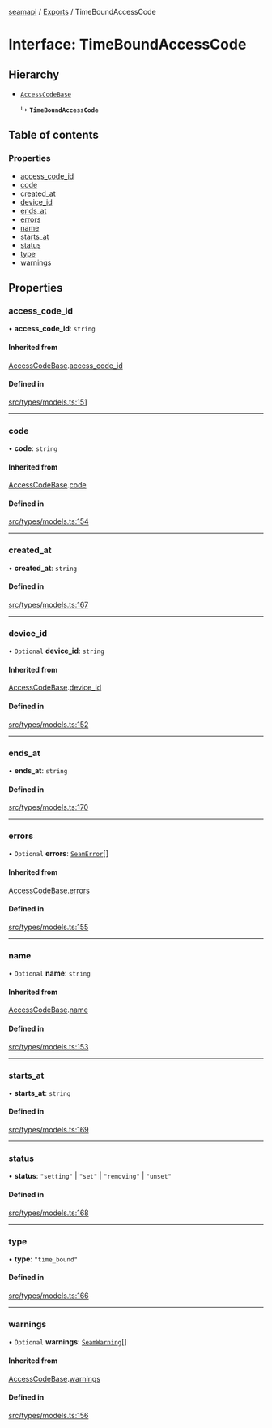 [seamapi](../README.md) / [Exports](../modules.md) / TimeBoundAccessCode

# Interface: TimeBoundAccessCode

## Hierarchy

- [`AccessCodeBase`](AccessCodeBase.md)

  ↳ **`TimeBoundAccessCode`**

## Table of contents

### Properties

- [access\_code\_id](TimeBoundAccessCode.md#access_code_id)
- [code](TimeBoundAccessCode.md#code)
- [created\_at](TimeBoundAccessCode.md#created_at)
- [device\_id](TimeBoundAccessCode.md#device_id)
- [ends\_at](TimeBoundAccessCode.md#ends_at)
- [errors](TimeBoundAccessCode.md#errors)
- [name](TimeBoundAccessCode.md#name)
- [starts\_at](TimeBoundAccessCode.md#starts_at)
- [status](TimeBoundAccessCode.md#status)
- [type](TimeBoundAccessCode.md#type)
- [warnings](TimeBoundAccessCode.md#warnings)

## Properties

### access\_code\_id

• **access\_code\_id**: `string`

#### Inherited from

[AccessCodeBase](AccessCodeBase.md).[access_code_id](AccessCodeBase.md#access_code_id)

#### Defined in

[src/types/models.ts:151](https://github.com/seamapi/javascript/blob/main/src/types/models.ts#L151)

___

### code

• **code**: `string`

#### Inherited from

[AccessCodeBase](AccessCodeBase.md).[code](AccessCodeBase.md#code)

#### Defined in

[src/types/models.ts:154](https://github.com/seamapi/javascript/blob/main/src/types/models.ts#L154)

___

### created\_at

• **created\_at**: `string`

#### Defined in

[src/types/models.ts:167](https://github.com/seamapi/javascript/blob/main/src/types/models.ts#L167)

___

### device\_id

• `Optional` **device\_id**: `string`

#### Inherited from

[AccessCodeBase](AccessCodeBase.md).[device_id](AccessCodeBase.md#device_id)

#### Defined in

[src/types/models.ts:152](https://github.com/seamapi/javascript/blob/main/src/types/models.ts#L152)

___

### ends\_at

• **ends\_at**: `string`

#### Defined in

[src/types/models.ts:170](https://github.com/seamapi/javascript/blob/main/src/types/models.ts#L170)

___

### errors

• `Optional` **errors**: [`SeamError`](SeamError.md)[]

#### Inherited from

[AccessCodeBase](AccessCodeBase.md).[errors](AccessCodeBase.md#errors)

#### Defined in

[src/types/models.ts:155](https://github.com/seamapi/javascript/blob/main/src/types/models.ts#L155)

___

### name

• `Optional` **name**: `string`

#### Inherited from

[AccessCodeBase](AccessCodeBase.md).[name](AccessCodeBase.md#name)

#### Defined in

[src/types/models.ts:153](https://github.com/seamapi/javascript/blob/main/src/types/models.ts#L153)

___

### starts\_at

• **starts\_at**: `string`

#### Defined in

[src/types/models.ts:169](https://github.com/seamapi/javascript/blob/main/src/types/models.ts#L169)

___

### status

• **status**: ``"setting"`` \| ``"set"`` \| ``"removing"`` \| ``"unset"``

#### Defined in

[src/types/models.ts:168](https://github.com/seamapi/javascript/blob/main/src/types/models.ts#L168)

___

### type

• **type**: ``"time_bound"``

#### Defined in

[src/types/models.ts:166](https://github.com/seamapi/javascript/blob/main/src/types/models.ts#L166)

___

### warnings

• `Optional` **warnings**: [`SeamWarning`](SeamWarning.md)[]

#### Inherited from

[AccessCodeBase](AccessCodeBase.md).[warnings](AccessCodeBase.md#warnings)

#### Defined in

[src/types/models.ts:156](https://github.com/seamapi/javascript/blob/main/src/types/models.ts#L156)
